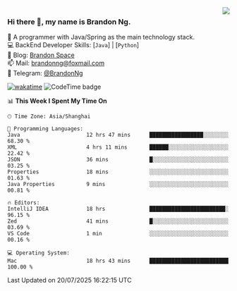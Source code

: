 <img  align="right" src="https://github-readme-stats-brandon0824.vercel.app/api/top-langs/?username=brandon0824&layout=compact">

### Hi there 👋, my name is Brandon Ng.

🌱 A programmer with Java/Spring as the main technology stack.  
💻 BackEnd Developer Skills: [`Java`] | [`Python`]  
📝 Blog: [Brandon Space](https://blog.brandonng.cc)  
📫 Mail: brandonng@foxmail.com  
📰 Telegram: [@BrandonNg](https://t.me/BrandonNg24)  

[![wakatime](https://wakatime.com/badge/user/940cafbf-f9d5-4b24-9a07-19bb072f52bb.svg)](https://wakatime.com/@940cafbf-f9d5-4b24-9a07-19bb072f52bb)
![CodeTime badge](https://img.shields.io/endpoint?style=plastic&url=https%3A%2F%2Fapi.codetime.dev%2Fshield%3Fid%3D128%26project%3D%26in%3D604800000)

<!--START_SECTION:waka-->
📊 **This Week I Spent My Time On** 

```text
🕑︎ Time Zone: Asia/Shanghai

💬 Programming Languages: 
Java                     12 hrs 47 mins      █████████████████░░░░░░░░   68.30 % 
XML                      4 hrs 11 mins       ██████░░░░░░░░░░░░░░░░░░░   22.42 % 
JSON                     36 mins             █░░░░░░░░░░░░░░░░░░░░░░░░   03.25 % 
Properties               18 mins             ░░░░░░░░░░░░░░░░░░░░░░░░░   01.63 % 
Java Properties          9 mins              ░░░░░░░░░░░░░░░░░░░░░░░░░   00.81 % 

🔥 Editors: 
IntelliJ IDEA            18 hrs              ████████████████████████░   96.15 % 
Zed                      41 mins             █░░░░░░░░░░░░░░░░░░░░░░░░   03.69 % 
VS Code                  1 min               ░░░░░░░░░░░░░░░░░░░░░░░░░   00.16 % 

💻 Operating System: 
Mac                      18 hrs 43 mins      █████████████████████████   100.00 % 
```


 Last Updated on 20/07/2025 16:22:15 UTC
<!--END_SECTION:waka-->
